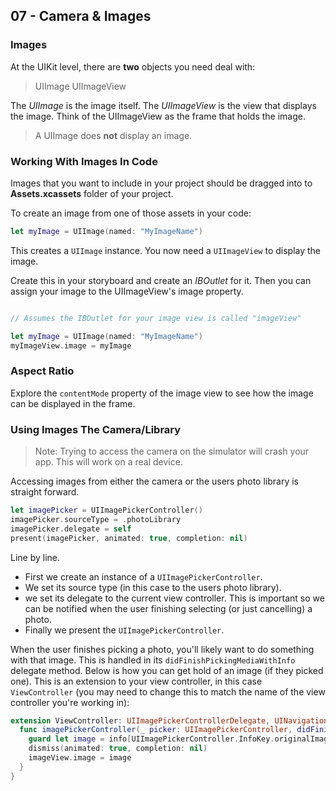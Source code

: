 ## 07 - Camera & Images

### Images

At the UIKit level, there are **two** objects you need deal with: 

>UIImage
>UIImageView

The *UIImage* is the image itself. The *UIImageView* is the view that displays the image. Think of the UIImageView as the frame that holds the image. 

>A UIImage does **not** display an image.

### Working With Images In Code 

Images that you want to include in your project should be dragged into to **Assets.xcassets** folder of your project. 

To create an image from one of those assets in your code:

```swift 
let myImage = UIImage(named: "MyImageName")
```

This creates a `UIImage` instance. You now need a `UIImageView` to display the image. 

Create this in your storyboard and create an *IBOutlet* for it. Then you can assign your image to the UIImageView's image property. 

```swift

// Assumes the IBOutlet for your image view is called "imageView"

let myImage = UIImage(named: "MyImageName")
myImageView.image = myImage

```

### Aspect Ratio

Explore the `contentMode` property of the image view to see how the image can be displayed in the frame.


### Using Images The Camera/Library

>Note: Trying to access the camera on the simulator will crash your app. This will work on a real device. 

Accessing images from either the camera or the users photo library is straight forward. 

```swift
let imagePicker = UIImagePickerController()
imagePicker.sourceType = .photoLibrary
imagePicker.delegate = self
present(imagePicker, animated: true, completion: nil)
```

Line by line. 
+ First we create an instance of a `UIImagePickerController`. 
+ We set its source type (in this case to the users photo library).
+ we set its delegate to the current view controller. This is important so we can be notified when the user finishing selecting (or just cancelling) a photo. 
+ Finally we present the `UIImagePickerController`.

When the user finishes picking a photo, you'll likely want to do something with that image. This is handled in its `didFinishPickingMediaWithInfo` delegate method. Below is how you can get hold of an image (if they picked one). This is an extension to your view controller, in this case `ViewController` (you may need to change this to match the name of the view controller you're working in):

```swift
extension ViewController: UIImagePickerControllerDelegate, UINavigationControllerDelegate {
  func imagePickerController(_ picker: UIImagePickerController, didFinishPickingMediaWithInfo info: [UIImagePickerController.InfoKey : Any]) {
    guard let image = info[UIImagePickerController.InfoKey.originalImage] as? UIImage else { return }
    dismiss(animated: true, completion: nil)
    imageView.image = image
  }
}
```




